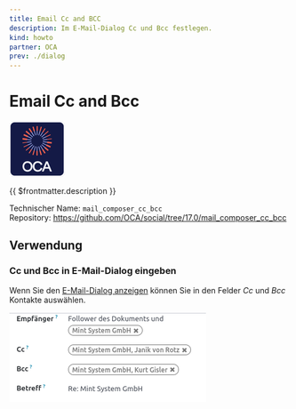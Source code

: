 ```yaml
---
title: Email Cc and BCC
description: Im E-Mail-Dialog Cc und Bcc festlegen.
kind: howto
partner: OCA
prev: ./dialog
---
```

# Email Cc and Bcc
![icon_oca_app](attachments/icon_oca_app.png)

{{ $frontmatter.description }}

Technischer Name: `mail_composer_cc_bcc`\
Repository: <https://github.com/OCA/social/tree/17.0/mail_composer_cc_bcc>

## Verwendung

### Cc und Bcc in E-Mail-Dialog eingeben

Wenn Sie den [E-Mail-Dialog anzeigen](Dialog.md#E-Mail-Dialog%20anzeigen) können Sie in den Felder *Cc* und *Bcc* Kontakte auswählen.

![](attachments/Mail%20Composer%20Cc%20Bcc.png)
